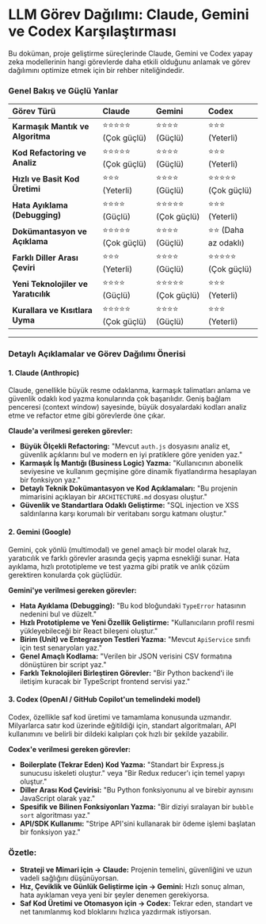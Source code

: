 # LLM Görev Dağılımı: Claude, Gemini ve Codex Karşılaştırması

Bu doküman, proje geliştirme süreçlerinde Claude, Gemini ve Codex yapay zeka modellerinin hangi görevlerde daha etkili olduğunu anlamak ve görev dağılımını optimize etmek için bir rehber niteliğindedir.

### Genel Bakış ve Güçlü Yanlar

| Görev Türü | **Claude** | **Gemini** | **Codex** |
| :--- | :--- | :--- | :--- |
| **Karmaşık Mantık ve Algoritma** | ⭐⭐⭐⭐⭐ (Çok güçlü) | ⭐⭐⭐⭐ (Güçlü) | ⭐⭐⭐ (Yeterli) |
| **Kod Refactoring ve Analiz** | ⭐⭐⭐⭐⭐ (Çok güçlü) | ⭐⭐⭐⭐ (Güçlü) | ⭐⭐⭐ (Yeterli) |
| **Hızlı ve Basit Kod Üretimi** | ⭐⭐⭐ (Yeterli) | ⭐⭐⭐⭐ (Güçlü) | ⭐⭐⭐⭐⭐ (Çok güçlü) |
| **Hata Ayıklama (Debugging)** | ⭐⭐⭐⭐ (Güçlü) | ⭐⭐⭐⭐⭐ (Çok güçlü) | ⭐⭐⭐ (Yeterli) |
| **Dokümantasyon ve Açıklama** | ⭐⭐⭐⭐⭐ (Çok güçlü) | ⭐⭐⭐⭐ (Güçlü) | ⭐⭐ (Daha az odaklı) |
| **Farklı Diller Arası Çeviri** | ⭐⭐⭐ (Yeterli) | ⭐⭐⭐⭐ (Güçlü) | ⭐⭐⭐⭐⭐ (Çok güçlü) |
| **Yeni Teknolojiler ve Yaratıcılık**| ⭐⭐⭐⭐ (Güçlü) | ⭐⭐⭐⭐⭐ (Çok güçlü) | ⭐⭐⭐ (Yeterli) |
| **Kurallara ve Kısıtlara Uyma** | ⭐⭐⭐⭐⭐ (Çok güçlü) | ⭐⭐⭐⭐ (Güçlü) | ⭐⭐⭐ (Yeterli) |

---

### Detaylı Açıklamalar ve Görev Dağılımı Önerisi

#### 1. **Claude (Anthropic)**

Claude, genellikle büyük resme odaklanma, karmaşık talimatları anlama ve güvenlik odaklı kod yazma konularında çok başarılıdır. Geniş bağlam penceresi (context window) sayesinde, büyük dosyalardaki kodları analiz etme ve refactor etme gibi görevlerde öne çıkar.

**Claude'a verilmesi gereken görevler:**
*   **Büyük Ölçekli Refactoring:** "Mevcut `auth.js` dosyasını analiz et, güvenlik açıklarını bul ve modern en iyi pratiklere göre yeniden yaz."
*   **Karmaşık İş Mantığı (Business Logic) Yazma:** "Kullanıcının abonelik seviyesine ve kullanım geçmişine göre dinamik fiyatlandırma hesaplayan bir fonksiyon yaz."
*   **Detaylı Teknik Dokümantasyon ve Kod Açıklamaları:** "Bu projenin mimarisini açıklayan bir `ARCHITECTURE.md` dosyası oluştur."
*   **Güvenlik ve Standartlara Odaklı Geliştirme:** "SQL injection ve XSS saldırılarına karşı korumalı bir veritabanı sorgu katmanı oluştur."

#### 2. **Gemini (Google)**

Gemini, çok yönlü (multimodal) ve genel amaçlı bir model olarak hız, yaratıcılık ve farklı görevler arasında geçiş yapma esnekliği sunar. Hata ayıklama, hızlı prototipleme ve test yazma gibi pratik ve anlık çözüm gerektiren konularda çok güçlüdür.

**Gemini'ye verilmesi gereken görevler:**
*   **Hata Ayıklama (Debugging):** "Bu kod bloğundaki `TypeError` hatasının nedenini bul ve düzelt."
*   **Hızlı Prototipleme ve Yeni Özellik Geliştirme:** "Kullanıcıların profil resmi yükleyebileceği bir React bileşeni oluştur."
*   **Birim (Unit) ve Entegrasyon Testleri Yazma:** "Mevcut `ApiService` sınıfı için test senaryoları yaz."
*   **Genel Amaçlı Kodlama:** "Verilen bir JSON verisini CSV formatına dönüştüren bir script yaz."
*   **Farklı Teknolojileri Birleştiren Görevler:** "Bir Python backend'i ile iletişim kuracak bir TypeScript frontend servisi yaz."

#### 3. **Codex (OpenAI / GitHub Copilot'un temelindeki model)**

Codex, özellikle saf kod üretimi ve tamamlama konusunda uzmandır. Milyarlarca satır kod üzerinde eğitildiği için, standart algoritmaları, API kullanımını ve belirli bir dildeki kalıpları çok hızlı bir şekilde yazabilir.

**Codex'e verilmesi gereken görevler:**
*   **Boilerplate (Tekrar Eden) Kod Yazma:** "Standart bir Express.js sunucusu iskeleti oluştur." veya "Bir Redux reducer'ı için temel yapıyı oluştur."
*   **Diller Arası Kod Çevirisi:** "Bu Python fonksiyonunu al ve birebir aynısını JavaScript olarak yaz."
*   **Spesifik ve Bilinen Fonksiyonları Yazma:** "Bir diziyi sıralayan bir `bubble sort` algoritması yaz."
*   **API/SDK Kullanımı:** "Stripe API'sini kullanarak bir ödeme işlemi başlatan bir fonksiyon yaz."

### Özetle:

*   **Strateji ve Mimari için -> Claude:** Projenin temelini, güvenliğini ve uzun vadeli sağlığını düşünüyorsan.
*   **Hız, Çeviklik ve Günlük Geliştirme için -> Gemini:** Hızlı sonuç alman, hata ayıklaman veya yeni bir şeyler denemen gerekiyorsa.
*   **Saf Kod Üretimi ve Otomasyon için -> Codex:** Tekrar eden, standart ve net tanımlanmış kod bloklarını hızlıca yazdırmak istiyorsan.
